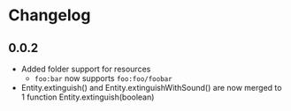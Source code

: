 # Changelog

## 0.0.2

- Added folder support for resources
    - `foo:bar` now supports `foo:foo/foobar`
- Entity.extinguish() and Entity.extinguishWithSound() are now merged to 1 function Entity.extinguish(boolean)